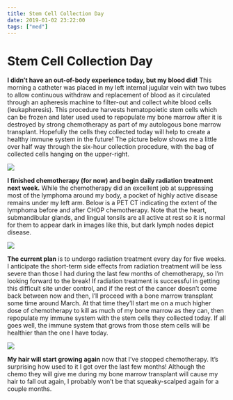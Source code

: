```yaml
---
title: Stem Cell Collection Day
date: 2019-01-02 23:22:00
tags: ["med"]
---
```


# Stem Cell Collection Day

**I didn’t have an out-of-body experience today, but my blood did!** This morning a catheter was placed in my left internal jugular vein with two tubes to allow continuous withdraw and replacement of blood as it circulated through an apheresis machine to filter-out and collect white blood cells (leukapheresis). This procedure harvests hematopoietic stem cells which can be frozen and later used used to repopulate my bone marrow after it is destroyed by strong chemotherapy as part of my autologous bone marrow transplant. Hopefully the cells they collected today will help to create a healthy immune system in the future! The picture below shows me a little over half way through the six-hour collection procedure, with the bag of collected cells hanging on the upper-right.

<div class="text-center img-border">

[![](https://swharden.com/static/2019/01/02/bone-marrow-transplant-stem-cell-collection-apheresis_thumb.jpg)](https://swharden.com/static/2019/01/02/bone-marrow-transplant-stem-cell-collection-apheresis.jpg)

</div>

**I finished chemotherapy (for now) and begin daily radiation treatment next week.** While the chemotherapy did an excellent job at suppressing most of the lymphoma around my body, a pocket of highly active disease remains under my left arm. Below is a PET CT indicating the extent of the lymphoma before and after CHOP chemotherapy. Note that the heart, submandibular glands, and lingual tonsils are all active at rest so it is normal for them to appear dark in images like this, but dark lymph nodes depict disease. 

<div class="text-center img-border">

[![](https://swharden.com/static/2019/01/02/chemotherapy-lymphoma-enhanced-words_thumb.jpg)](https://swharden.com/static/2019/01/02/chemotherapy-lymphoma-enhanced-words.png)

</div>

**The current plan** is to undergo radiation treatment every day for five weeks. I anticipate the short-term side effects from radiation treatment will be less severe than those I had during the last few months of chemotherapy, so I’m looking forward to the break! If radiation treatment is successful in getting this difficult site under control, and if the rest of the cancer doesn’t come back between now and then, I’ll proceed with a bone marrow transplant some time around March. At that time they’ll start me on a much higher dose of chemotherapy to kill as much of my bone marrow as they can, then repopulate my immune system with the stem cells they collected today. If all goes well, the immune system that grows from those stem cells will be healthier than the one I have today.

<div class="text-center img-border">

[![](https://swharden.com/static/2019/01/02/scott-harden-and-kane-barr_thumb.jpg)](https://swharden.com/static/2019/01/02/scott-harden-and-kane-barr.jpg)

</div>

**My hair will start growing again** now that I’ve stopped chemotherapy. It’s surprising how used to it I got over the last few months! Although the chemo they will give me during my bone marrow transplant will cause my hair to fall out again, I probably won’t be that squeaky-scalped again for a couple months.